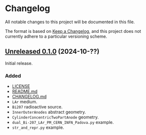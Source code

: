 # Changelog

All notable changes to this project will be documented in this file.

The format is based on [Keep a Changelog](https://keepachangelog.com/en/1.1.0/), and this project does not currently adhere to a particular versioning scheme<!--adheres to [Semantic Versioning](https://semver.org/spec/v2.0.0.html)-->.

## [Unreleased 0.1.0]() (2024-10-??)

Initial release.

### Added

- [LICENSE](/LICENSE)
- [README.md](/README.md)
- [CHANGELOG.md](/CHANGELOG.md)
- `LAr` medium.
- `Bi207` radioactive source.
- `InnerOuterAnodes` abstract geometry.
- `CylinderConcentricTwoPartAnode` geometry.
- `dual_Bi-207_LAr_PM_CERN_INFN_Padova.py` example.
- `str_and_repr.py` example.
